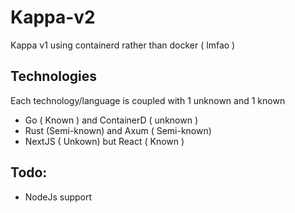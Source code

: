 # Kappa-v2

Kappa v1 using containerd rather than docker ( lmfao )

## Technologies

Each technology/language is coupled with 1 unknown and 1 known

- Go ( Known ) and ContainerD ( unknown )
- Rust (Semi-known) and Axum ( Semi-known)
- NextJS ( Unkown) but React ( Known )

## Todo:

- NodeJs support
